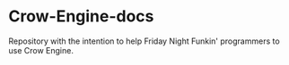 # Crow-Engine-docs
Repository with the intention to help Friday Night Funkin' programmers to use Crow Engine.
